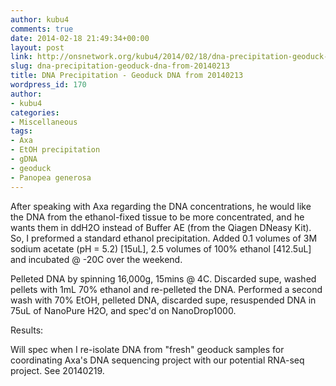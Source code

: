 ```yaml
---
author: kubu4
comments: true
date: 2014-02-18 21:49:34+00:00
layout: post
link: http://onsnetwork.org/kubu4/2014/02/18/dna-precipitation-geoduck-dna-from-20140213/
slug: dna-precipitation-geoduck-dna-from-20140213
title: DNA Precipitation - Geoduck DNA from 20140213
wordpress_id: 170
author:
- kubu4
categories:
- Miscellaneous
tags:
- Axa
- EtOH precipitation
- gDNA
- geoduck
- Panopea generosa
---
```


After speaking with Axa regarding the DNA concentrations, he would like the DNA from the ethanol-fixed tissue to be more concentrated, and he wants them in ddH2O instead of Buffer AE (from the Qiagen DNeasy Kit). So, I preformed a standard ethanol precipitation. Added 0.1 volumes of 3M sodium acetate (pH = 5.2) [15uL], 2.5 volumes of 100% ethanol [412.5uL] and incubated @ -20C over the weekend.

Pelleted DNA by spinning 16,000g, 15mins @ 4C. Discarded supe, washed pellets with 1mL 70% ethanol and re-pelleted the DNA. Performed a second wash with 70% EtOH, pelleted DNA, discarded supe, resuspended DNA in 75uL of NanoPure H2O, and spec'd on NanoDrop1000.

Results:

Will spec when I re-isolate DNA from "fresh" geoduck samples for coordinating Axa's DNA sequencing project with our potential RNA-seq project. See 20140219.

